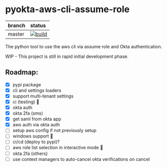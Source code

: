 # pyokta-aws-cli-assume-role

| branch | status |
|:-------|:-------|
| master |[![build](https://travis-ci.org/mijdavis2/pyokta-aws-cli-assume-role.svg?branch=master)](https://travis-ci.org/mijdavis2/pyokta-aws-cli-assume-role)|

The python tool to use the aws cli via assume role and Okta authentication.

WIP - This project is still in rapid initial development phase.

## Roadmap:
- [x] pypi package
- [x] cli and settings loaders
- [x] support multi-tenant settings
- [x] ci (testing) :construction_worker:
- [x] okta auth
- [x] okta 2fa (sms)
- [x] get saml from okta app
- [x] aws auth via okta auth
- [ ] setup aws config if not previously setup
- [ ] windows support :checkered_flag:
- [ ] ci/cd (deploy to pypi)?
- [ ] aws role list selection in interactive mode :children_crossing:
- [ ] okta 2fa (others)
- [ ] use context managers to auto-cancel okta verifications on cancel
